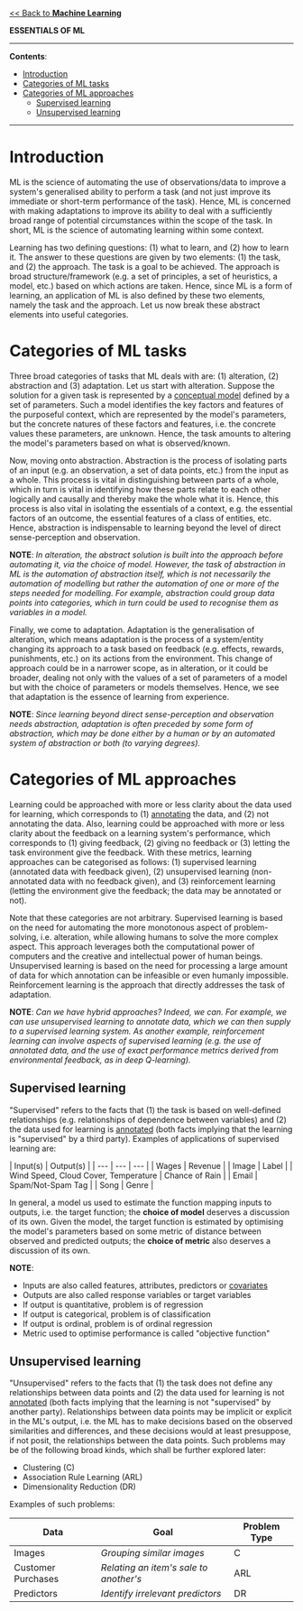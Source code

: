 [<< Back to **Machine Learning**](https://pranigopu.github.io/machine-learning)

**ESSENTIALS OF ML**

---

**Contents**:

- [Introduction](#introduction)
- [Categories of ML tasks](#categories-of-ml-tasks)
- [Categories of ML approaches](#categories-of-ml-approaches)
  - [Supervised learning](#supervised-learning)
  - [Unsupervised learning](#unsupervised-learning)

---

# Introduction
ML is the science of automating the use of observations/data to improve a system's generalised ability to perform a task (and not just improve its immediate or short-term performance of the task). Hence, ML is concerned with making adaptations to improve its ability to deal with a sufficiently broad range of potential circumstances within the scope of the task. In short, ML is the science of automating learning within some context.

Learning has two defining questions: (1) what to learn, and (2) how to learn it. The answer to these questions are given by two elements: (1) the task, and (2) the approach. The task is a goal to be achieved. The approach is broad structure/framework (e.g. a set of principles, a set of heuristics, a model, etc.) based on which actions are taken. Hence, since ML is a form of learning, an application of ML is also defined by these two elements, namely the task and the approach. Let us now break these abstract elements into useful categories.

# Categories of ML tasks
Three broad categories of tasks that ML deals with are: (1) alteration, (2) abstraction and (3) adaptation. Let us start with alteration. Suppose the solution for a given task is represented by a [conceptual model](https://pranigopu.github.io/machine-learning/definitions.html#conceptual-model) defined by a set of parameters. Such a model identifies the key factors and features of the purposeful context, which are represented by the model's parameters, but the concrete natures of these factors and features, i.e. the concrete values these parameters, are unknown. Hence, the task amounts to altering the model's parameters based on what is observed/known.

Now, moving onto abstraction. Abstraction is the process of isolating parts of an input (e.g. an observation, a set of data points, etc.) from the input as a whole. This process is vital in distinguishing between parts of a whole, which in turn is vital in identifying how these parts relate to each other logically and causally and thereby make the whole what it is. Hence, this process is also vital in isolating the essentials of a context, e.g. the essential factors of an outcome, the essential features of a class of entities, etc. Hence, abstraction is indispensable to learning beyond the level of direct sense-perception and observation.

**NOTE**: _In alteration, the abstract solution is built into the approach before automating it, via the choice of model. However, the task of abstraction in ML is the automation of abstraction itself, which is not necessarily the automation of modelling but rather the automation of one or more of the steps needed for modelling. For example, abstraction could group data points into categories, which in turn could be used to recognise them as variables in a model._

Finally, we come to adaptation. Adaptation is the generalisation of alteration, which means adaptation is the process of a system/entity changing its approach to a task based on feedback (e.g. effects, rewards, punishments, etc.) on its actions from the environment. This change of approach could be in a narrower scope, as in alteration, or it could be broader, dealing not only with the values of a set of parameters of a model but with the choice of parameters or models themselves. Hence, we see that adaptation is the essence of learning from experience.

**NOTE**: _Since learning beyond direct sense-perception and observation needs abstraction, adaptation is often preceded by some form of abstraction, which may be done either by a human or by an automated system of abstraction or both (to varying degrees)._

# Categories of ML approaches
Learning could be approached with more or less clarity about the data used for learning, which corresponds to (1) [annotating](https://pranigopu.github.io/machine-learning/definitions.html#annotation) the data, and (2) not annotating the data. Also, learning could be approached with more or less clarity about the feedback on a learning system's performance, which corresponds to (1) giving feedback, (2) giving no feedback or (3) letting the task environment give the feedback. With these metrics, learning approaches can be categorised as follows: (1) supervised learning (annotated data with feedback given), (2) unsupervised learning (non-annotated data with no feedback given), and (3) reinforcement learning (letting the environment give the feedback; the data may be annotated or not).

Note that these categories are not arbitrary. Supervised learning is based on the need for automating the more monotonous aspect of problem-solving, i.e. alteration, while allowing humans to solve the more complex aspect. This approach leverages both the computational power of computers and the creative and intellectual power of human beings. Unsupervised learning is based on the need for processing a large amount of data for which annotation can be infeasible or even humanly impossible. Reinforcement learning is the approach that directly addresses the task of adaptation.

**NOTE**: _Can we have hybrid approaches? Indeed, we can. For example, we can use unsupervised learning to annotate data, which we can then supply to a supervised learning system. As another example, reinforcement learning can involve aspects of supervised learning (e.g. the use of annotated data, and the use of exact performance metrics derived from environmental feedback, as in deep Q-learning)._

## Supervised learning
"Supervised" refers to the facts that (1) the task is based on well-defined relationships (e.g. relationships of dependence between variables) and (2) the data used for learning is [annotated](https://pranigopu.github.io/machine-learning/definitions.html#annotation) (both facts implying that the learning is "supervised" by a third party). Examples of applications of supervised learning are:

| Input(s) | Output(s) |
| --- | --- | --- |
| Wages  | Revenue |
| Image | Label |
| Wind Speed, Cloud Cover, Temperature | Chance of Rain |
| Email | Spam/Not-Spam Tag |
| Song | Genre |

In general, a model us used to estimate the function mapping inputs to outputs, i.e. the target function; the **choice of model** deserves a discussion of its own. Given the model, the target function is estimated by optimising the model's parameters based on some metric of distance between observed and predicted outputs; the **choice of metric** also deserves a discussion of its own.

**NOTE**:

- Inputs are also called features, attributes, predictors or [covariates](https://www.statology.org/covariate/)
- Outputs are also called response variables or target variables
- If output is quantitative, problem is of regression
- If output is categorical, problem is of classification
- If output is ordinal, problem is of ordinal regression
- Metric used to optimise performance is called "objective function"

## Unsupervised learning
"Unsupervised" refers to the facts that (1) the task does not define any relationships between data points and (2) the data used for learning is not [annotated](https://pranigopu.github.io/machine-learning/definitions.html#annotation) (both facts implying that the learning is not "supervised" by another party). Relationships between data points may be implicit or explicit in the ML's output, i.e. the ML has to make decisions based on the observed similarities and differences, and these decisions would at least presuppose, if not posit, the relationships between the data points. Such problems may be of the following broad kinds, which shall be further explored later:

- Clustering (C)
- Association Rule Learning (ARL)
- Dimensionality Reduction (DR)

Examples of such problems:

| Data | Goal | Problem Type |
| --- | --- | --- |
| Images | _Grouping similar images_ | C |
| Customer Purchases | _Relating an item's sale to another's_ | ARL |
| Predictors | _Identify irrelevant predictors_ | DR |